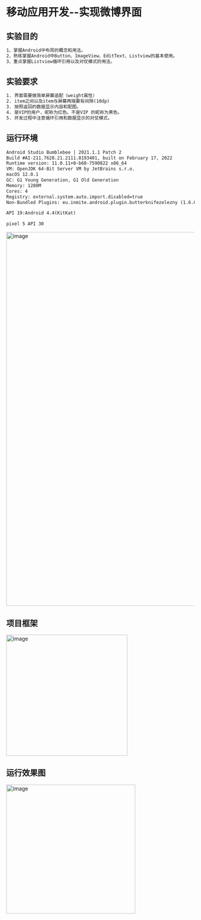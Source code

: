 # 移动应用开发--实现微博界面

## 实验目的
```html
1、掌握Android中布局的概念和用法。
2、熟练掌握Android中Button、ImageView、EditText、Listview的基本使用。  
3、重点掌握Listview循环引用以及对仗模式的用法。
```
## 实验要求
```html
1. 界面需要做简单屏幕适配（weight属性）
2. item之间以及item与屏幕两端要有间隙(10dp)
3. 按照返回的数据显示内容和配图。
4. 是VIP的用户，昵称为红色。不是VIP 的昵称为黑色。
5. 开发过程中注意循环引用和数据显示的对仗模式。
```
## 运行环境
```html
Android Studio Bumblebee | 2021.1.1 Patch 2
Build #AI-211.7628.21.2111.8193401, built on February 17, 2022
Runtime version: 11.0.11+0-b60-7590822 x86_64
VM: OpenJDK 64-Bit Server VM by JetBrains s.r.o.
macOS 12.0.1
GC: G1 Young Generation, G1 Old Generation
Memory: 1280M
Cores: 4
Registry: external.system.auto.import.disabled=true
Non-Bundled Plugins: eu.inmite.android.plugin.butterknifezelezny (1.6.0)

API 19:Android 4.4(KitKat)

pixel 5 API 30

```
<img width="1000" alt="image" src="https://user-images.githubusercontent.com/94150810/170317224-eeee5b82-cb1f-4fcb-a0ec-76ac2d1d60a3.png">

## 项目框架
<img width="324" alt="image" src="https://user-images.githubusercontent.com/94150810/170317500-09987ab7-fcdc-4a1a-9f50-4e5b1efc445d.png">

## 运行效果图
<img width="345" alt="image" src="https://user-images.githubusercontent.com/94150810/170315791-963cb718-759c-40f4-821a-e87dd94d1f5f.png">
